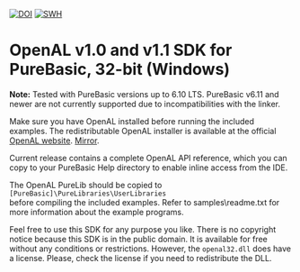 [![DOI](https://zenodo.org/badge/DOI/10.5281/zenodo.14248943.svg)](https://doi.org/10.5281/zenodo.14248943)
[![SWH](https://archive.softwareheritage.org/badge/swh:1:dir:359a9a5d5297e96d1c47966341d3987628528472/)](https://archive.softwareheritage.org/swh:1:dir:359a9a5d5297e96d1c47966341d3987628528472;origin=https://doi.org/10.5281/zenodo.14248943;visit=swh:1:snp:81b1b9aaef6272680ca41ef01df14b5420f712bb;anchor=swh:1:rel:ef1a05e09dc2576ae9995c38c0863d221b764010;path=/)

# OpenAL v1.0 and v1.1 SDK for PureBasic, 32-bit (Windows)

**Note:** Tested with PureBasic versions up to 6.10 LTS. PureBasic v6.11
and newer are not currently supported due to incompatibilities  with
the linker.  

Make sure you have OpenAL installed before running the included
examples. The redistributable OpenAL installer is available at the
official [OpenAL website](https://www.openal.org/downloads/).
[Mirror](http://web.archive.org/web/20080523200706/developer.creative.com/landing.asp?cat=1&sbcat=31&top=38).  

Current release contains a complete  OpenAL API reference, which you
can copy to your PureBasic Help directory to enable inline access
from the IDE.  

The OpenAL PureLib should be copied to  
```[PureBasic]\PureLibraries\UserLibraries```  
before compiling the included examples. Refer to samples\readme.txt
for more information about the example programs.  

Feel free to use this SDK for any purpose you like. There is no
copyright notice because this SDK is in the public domain. It is
available for free without any conditions or restrictions. However,
the ```openal32.dll``` does have a license. Please, check the license if
you need to redistribute the DLL.
